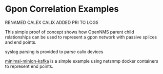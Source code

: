 # Gpon Correlation Examples

RENAMED CALEX CALIX ADDED PRI TO LOGS


This simple proof of concept shows how OpenNMS parent child relationships can be used to represent a gpon network with passive splices and end points.

syslog parsing is provided to parse calix devices

[minimal-minion-kafka](../opennms-gpon-correlation-2/minimal-minion-kafka-simple) is a simple example using netsnmp docker containers to represent end points. 
